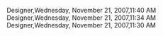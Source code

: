 ﻿Designer,Wednesday, November 21, 2007,11:40 AM  Designer,Wednesday, November 21, 2007,11:34 AM  Designer,Wednesday, November 21, 2007,11:30 AM